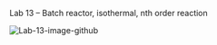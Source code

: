 Lab 13 – Batch reactor, isothermal, nth order reaction

![Lab-13-image-github](https://reactorlab.net/wp-content/uploads/2022/03/lab_13_batch.jpg)
